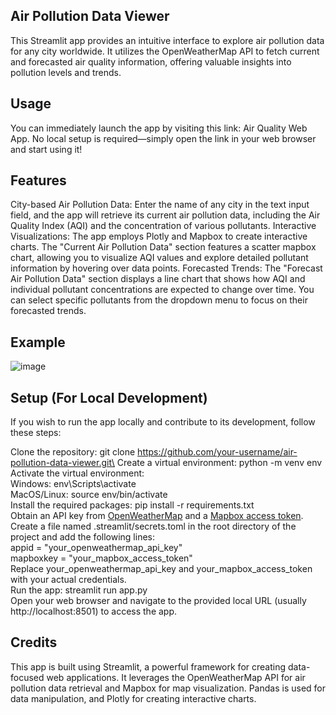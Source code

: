 ## Air Pollution Data Viewer
This Streamlit app provides an intuitive interface to explore air pollution data for any city worldwide. It utilizes the OpenWeatherMap API to fetch current and forecasted air quality information, offering valuable insights into pollution levels and trends.

## Usage
You can immediately launch the app by visiting this link: Air Quality Web App. No local setup is required—simply open the link in your web browser and start using it!

## Features
City-based Air Pollution Data: Enter the name of any city in the text input field, and the app will retrieve its current air pollution data, including the Air Quality Index (AQI) and the concentration of various pollutants.
Interactive Visualizations: The app employs Plotly and Mapbox to create interactive charts. The "Current Air Pollution Data" section features a scatter mapbox chart, allowing you to visualize AQI values and explore detailed pollutant information by hovering over data points.
Forecasted Trends: The "Forecast Air Pollution Data" section displays a line chart that shows how AQI and individual pollutant concentrations are expected to change over time. You can select specific pollutants from the dropdown menu to focus on their forecasted trends.

## Example
![image](https://github.com/tatkins20/air-quality-webapp/assets/25071944/526d5f61-8a3c-418d-9087-6fdf3dbeaf8c)


## Setup (For Local Development)
If you wish to run the app locally and contribute to its development, follow these steps:

Clone the repository: git clone https://github.com/your-username/air-pollution-data-viewer.git\
Create a virtual environment: python -m venv env\
Activate the virtual environment:\
Windows: env\Scripts\activate\
MacOS/Linux: source env/bin/activate\
Install the required packages: pip install -r requirements.txt\
Obtain an API key from [OpenWeatherMap](https://openweathermap.org/api) and a [Mapbox access token](https://account.mapbox.com/access-tokens).\
Create a file named .streamlit/secrets.toml in the root directory of the project and add the following lines:\
appid = "your_openweathermap_api_key"\
mapboxkey = "your_mapbox_access_token"\
Replace your_openweathermap_api_key and your_mapbox_access_token with your actual credentials.\
Run the app: streamlit run app.py\
Open your web browser and navigate to the provided local URL (usually http://localhost:8501) to access the app.

## Credits
This app is built using Streamlit, a powerful framework for creating data-focused web applications. It leverages the OpenWeatherMap API for air pollution data retrieval and Mapbox for map visualization. Pandas is used for data manipulation, and Plotly for creating interactive charts.
